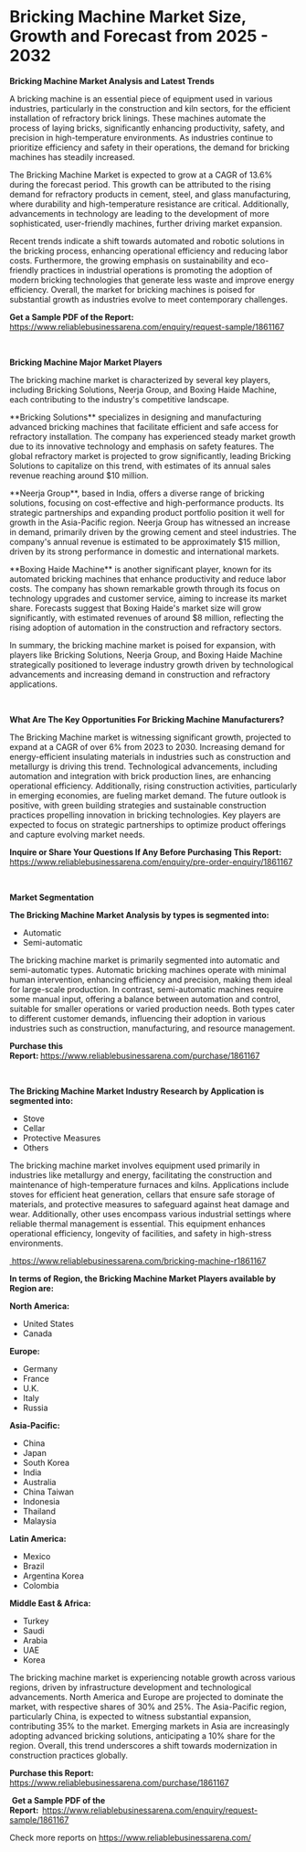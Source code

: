 <p><h1>Bricking Machine Market Size, Growth and Forecast from 2025 - 2032</h1></p><p><strong>Bricking Machine Market Analysis and Latest Trends</strong></p>
<p><p>A bricking machine is an essential piece of equipment used in various industries, particularly in the construction and kiln sectors, for the efficient installation of refractory brick linings. These machines automate the process of laying bricks, significantly enhancing productivity, safety, and precision in high-temperature environments. As industries continue to prioritize efficiency and safety in their operations, the demand for bricking machines has steadily increased.</p><p>The Bricking Machine Market is expected to grow at a CAGR of 13.6% during the forecast period. This growth can be attributed to the rising demand for refractory products in cement, steel, and glass manufacturing, where durability and high-temperature resistance are critical. Additionally, advancements in technology are leading to the development of more sophisticated, user-friendly machines, further driving market expansion.</p><p>Recent trends indicate a shift towards automated and robotic solutions in the bricking process, enhancing operational efficiency and reducing labor costs. Furthermore, the growing emphasis on sustainability and eco-friendly practices in industrial operations is promoting the adoption of modern bricking technologies that generate less waste and improve energy efficiency. Overall, the market for bricking machines is poised for substantial growth as industries evolve to meet contemporary challenges.</p></p>
<p><strong>Get a Sample PDF of the Report:&nbsp;</strong> <a href="https://www.reliablebusinessarena.com/enquiry/request-sample/1861167?utm_campaign=3015&utm_medium=2&utm_source=Github&utm_content=ia&utm_term=11042025&utm_id=bricking-machine">https://www.reliablebusinessarena.com/enquiry/request-sample/1861167</a></p>
<p>&nbsp;</p>
<p><strong>Bricking Machine Major Market Players</strong></p>
<p><p>The bricking machine market is characterized by several key players, including Bricking Solutions, Neerja Group, and Boxing Haide Machine, each contributing to the industry's competitive landscape.</p><p>**Bricking Solutions** specializes in designing and manufacturing advanced bricking machines that facilitate efficient and safe access for refractory installation. The company has experienced steady market growth due to its innovative technology and emphasis on safety features. The global refractory market is projected to grow significantly, leading Bricking Solutions to capitalize on this trend, with estimates of its annual sales revenue reaching around $10 million.</p><p>**Neerja Group**, based in India, offers a diverse range of bricking solutions, focusing on cost-effective and high-performance products. Its strategic partnerships and expanding product portfolio position it well for growth in the Asia-Pacific region. Neerja Group has witnessed an increase in demand, primarily driven by the growing cement and steel industries. The company's annual revenue is estimated to be approximately $15 million, driven by its strong performance in domestic and international markets.</p><p>**Boxing Haide Machine** is another significant player, known for its automated bricking machines that enhance productivity and reduce labor costs. The company has shown remarkable growth through its focus on technology upgrades and customer service, aiming to increase its market share. Forecasts suggest that Boxing Haide's market size will grow significantly, with estimated revenues of around $8 million, reflecting the rising adoption of automation in the construction and refractory sectors.</p><p>In summary, the bricking machine market is poised for expansion, with players like Bricking Solutions, Neerja Group, and Boxing Haide Machine strategically positioned to leverage industry growth driven by technological advancements and increasing demand in construction and refractory applications.</p></p>
<p>&nbsp;</p>
<p><strong>What Are The Key Opportunities For Bricking Machine Manufacturers?</strong></p>
<p><p>The Bricking Machine market is witnessing significant growth, projected to expand at a CAGR of over 6% from 2023 to 2030. Increasing demand for energy-efficient insulating materials in industries such as construction and metallurgy is driving this trend. Technological advancements, including automation and integration with brick production lines, are enhancing operational efficiency. Additionally, rising construction activities, particularly in emerging economies, are fueling market demand. The future outlook is positive, with green building strategies and sustainable construction practices propelling innovation in bricking technologies. Key players are expected to focus on strategic partnerships to optimize product offerings and capture evolving market needs.</p></p>
<p><strong>Inquire or Share Your Questions If Any Before Purchasing This Report:</strong> <a href="https://www.reliablebusinessarena.com/enquiry/pre-order-enquiry/1861167?utm_campaign=3015&utm_medium=2&utm_source=Github&utm_content=ia&utm_term=11042025&utm_id=bricking-machine">https://www.reliablebusinessarena.com/enquiry/pre-order-enquiry/1861167</a></p>
<p>&nbsp;</p>
<p><strong>Market Segmentation</strong></p>
<p><strong>The Bricking Machine Market Analysis by types is segmented into:</strong></p>
<p><ul><li>Automatic</li><li>Semi-automatic</li></ul></p>
<p><p>The bricking machine market is primarily segmented into automatic and semi-automatic types. Automatic bricking machines operate with minimal human intervention, enhancing efficiency and precision, making them ideal for large-scale production. In contrast, semi-automatic machines require some manual input, offering a balance between automation and control, suitable for smaller operations or varied production needs. Both types cater to different customer demands, influencing their adoption in various industries such as construction, manufacturing, and resource management.</p></p>
<p><strong>Purchase this Report:&nbsp;</strong><a href="https://www.reliablebusinessarena.com/purchase/1861167?utm_campaign=3015&utm_medium=2&utm_source=Github&utm_content=ia&utm_term=11042025&utm_id=bricking-machine">https://www.reliablebusinessarena.com/purchase/1861167</a></p>
<p>&nbsp;</p>
<p><strong>The Bricking Machine Market Industry Research by Application is segmented into:</strong></p>
<p><ul><li>Stove</li><li>Cellar</li><li>Protective Measures</li><li>Others</li></ul></p>
<p><p>The bricking machine market involves equipment used primarily in industries like metallurgy and energy, facilitating the construction and maintenance of high-temperature furnaces and kilns. Applications include stoves for efficient heat generation, cellars that ensure safe storage of materials, and protective measures to safeguard against heat damage and wear. Additionally, other uses encompass various industrial settings where reliable thermal management is essential. This equipment enhances operational efficiency, longevity of facilities, and safety in high-stress environments.</p></p>
<p><a href="https://www.reliablebusinessarena.com/bricking-machine-r1861167?utm_campaign=3015&utm_medium=2&utm_source=Github&utm_content=ia&utm_term=11042025&utm_id=bricking-machine">&nbsp;https://www.reliablebusinessarena.com/bricking-machine-r1861167</a></p>
<p><strong>In terms of Region, the Bricking Machine Market Players available by Region are:</strong></p>
<p>
    <p> <strong> North America: </strong>
        <ul>
            <li>United States</li>
            <li>Canada</li>
        </ul>
        </p> 
    <p> <strong> Europe: </strong>
        <ul>
            <li>Germany</li>
            <li>France</li>
            <li>U.K.</li>
            <li>Italy</li>
            <li>Russia</li>
        </ul>
        </p> 
    <p> <strong> Asia-Pacific: </strong>
        <ul>
            <li>China</li>
            <li>Japan</li>
            <li>South Korea</li>
            <li>India</li>
            <li>Australia</li>
            <li>China Taiwan</li>
            <li>Indonesia</li>
            <li>Thailand</li>
            <li>Malaysia</li>
        </ul>
        </p> 
    <p> <strong> Latin America: </strong>
        <ul>
            <li>Mexico</li>
            <li>Brazil</li>
            <li>Argentina Korea</li>
            <li>Colombia</li>
        </ul>
        </p> 
    <p> <strong> Middle East & Africa: </strong>
        <ul>
            <li>Turkey</li>
            <li>Saudi</li>
            <li>Arabia</li>
            <li>UAE</li>
            <li>Korea</li>
        </ul>
    </p>
    </p>
<p><p>The bricking machine market is experiencing notable growth across various regions, driven by infrastructure development and technological advancements. North America and Europe are projected to dominate the market, with respective shares of 30% and 25%. The Asia-Pacific region, particularly China, is expected to witness substantial expansion, contributing 35% to the market. Emerging markets in Asia are increasingly adopting advanced bricking solutions, anticipating a 10% share for the region. Overall, this trend underscores a shift towards modernization in construction practices globally.</p></p>
<p><strong>Purchase this Report: </strong><a href="https://www.reliablebusinessarena.com/purchase/1861167?utm_campaign=3015&utm_medium=2&utm_source=Github&utm_content=ia&utm_term=11042025&utm_id=bricking-machine">https://www.reliablebusinessarena.com/purchase/1861167</a></p>
<p>&nbsp;<strong>Get a Sample PDF of the Report:&nbsp;&nbsp;</strong><a href="https://www.reliablebusinessarena.com/enquiry/request-sample/1861167?utm_campaign=3015&utm_medium=2&utm_source=Github&utm_content=ia&utm_term=11042025&utm_id=bricking-machine">https://www.reliablebusinessarena.com/enquiry/request-sample/1861167</a></p>
<p><strong></strong></p>
<p>Check more reports on <a href="https://www.reliablebusinessarena.com/?utm_campaign=3015&utm_medium=2&utm_source=Github&utm_content=ia&utm_term=11042025&utm_id=bricking-machine">https://www.reliablebusinessarena.com/</a></p>